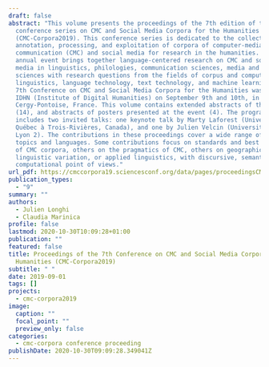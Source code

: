```yaml
---
draft: false
abstract: "This volume presents the proceedings of the 7th edition of the annual
  conference series on CMC and Social Media Corpora for the Humanities
  (CMC-Corpora2019). This conference series is dedicated to the collection,
  annotation, processing, and exploitation of corpora of computer-mediated
  communication (CMC) and social media for research in the humanities. The
  annual event brings together language-centered research on CMC and social
  media in linguistics, philologies, communication sciences, media and social
  sciences with research questions from the fields of corpus and computational
  linguistics, language technology, text technology, and machine learning. The
  7th Conference on CMC and Social Media Corpora for the Humanities was held at
  IDHN (Institute of Digital Humanities) on September 9th and 10th, in
  Cergy-Pontoise, France. This volume contains extended abstracts of the papers
  (14), and abstracts of posters presented at the event (4). The program also
  includes two invited talks: one keynote talk by Marty Laforest (Université du
  Québec à Trois-Rivières, Canada), and one by Julien Velcin (University Lumière
  Lyon 2). The contributions in these proceedings cover a wide range of both
  topics and languages. Some contributions focus on standards and best practices
  of CMC corpora, others on the pragmatics of CMC, others on geographic
  linguistic variation, or applied linguistics, with discursive, semantic, or
  computational point of views."
url_pdf: https://cmccorpora19.sciencesconf.org/data/pages/proceedingsCMC_Corpora_2020.pdf
publication_types:
  - "9"
summary: ""
authors:
  - Julien Longhi
  - Claudia Marinica
profile: false
lastmod: 2020-10-30T10:09:28+01:00
publication: ""
featured: false
title: Proceedings of the 7th Conference on CMC and Social Media Corpora for the
  Humanities (CMC-Corpora2019)
subtitle: " "
date: 2019-09-01
tags: []
projects:
  - cmc-corpora2019
image:
  caption: ""
  focal_point: ""
  preview_only: false
categories:
  - cmc-corpora conference proceeding
publishDate: 2020-10-30T09:09:28.349041Z
---
```

